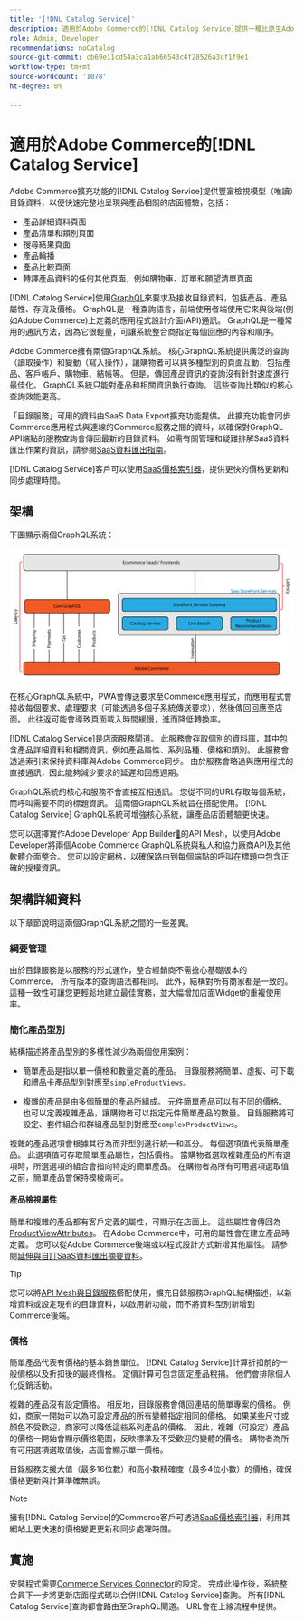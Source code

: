 ```yaml
---
title: '[!DNL Catalog Service]'
description: 適用於Adobe Commerce的[!DNL Catalog Service]提供一種比原生Adobe Commerce GraphQL查詢更快擷取產品顯示頁面和產品清單頁面內容的方法。
role: Admin, Developer
recommendations: noCatalog
source-git-commit: cb69e11cd54a3ca1ab66543c4f28526a3cf1f9e1
workflow-type: tm+mt
source-wordcount: '1078'
ht-degree: 0%

---
```



# 適用於Adobe Commerce的[!DNL Catalog Service]

Adobe Commerce擴充功能的[!DNL Catalog Service]提供豐富檢視模型（唯讀）目錄資料，以便快速完整地呈現與產品相關的店面體驗，包括：

* 產品詳細資料頁面
* 產品清單和類別頁面
* 搜尋結果頁面
* 產品輪播
* 產品比較頁面
* 轉譯產品資料的任何其他頁面，例如購物車、訂單和願望清單頁面

[!DNL Catalog Service]使用[GraphQL](https://graphql.org/)來要求及接收目錄資料，包括產品、產品屬性、存貨及價格。 GraphQL是一種查詢語言，前端使用者端使用它來與後端(例如Adobe Commerce)上定義的應用程式設計介面(API)通訊。 GraphQL是一種常用的通訊方法，因為它很輕量，可讓系統整合商指定每個回應的內容和順序。

Adobe Commerce擁有兩個GraphQL系統。 核心GraphQL系統提供廣泛的查詢（讀取操作）和變動（寫入操作），讓購物者可以與多種型別的頁面互動，包括產品、客戶帳戶、購物車、結帳等。 但是，傳回產品資訊的查詢沒有針對速度進行最佳化。 GraphQL系統只能對產品和相關資訊執行查詢。 這些查詢比類似的核心查詢效能更高。

「目錄服務」可用的資料由SaaS Data Export擴充功能提供。 此擴充功能會同步Commerce應用程式與連線的Commerce服務之間的資料，以確保對GraphQL API端點的服務查詢會傳回最新的目錄資料。 如需有關管理和疑難排解SaaS資料匯出作業的資訊，請參閱[SaaS資料匯出指南](../data-export/overview.md)。

[!DNL Catalog Service]客戶可以使用[SaaS價格索引器](../price-index/price-indexing.md)，提供更快的價格更新和同步處理時間。

## 架構

下圖顯示兩個GraphQL系統：

![目錄架構圖](assets/catalog-service-architecture.png)

在核心GraphQL系統中，PWA會傳送要求至Commerce應用程式，而應用程式會接收每個要求、處理要求（可能透過多個子系統傳送要求），然後傳回回應至店面。 此往返可能會導致頁面載入時間緩慢，進而降低轉換率。

[!DNL Catalog Service]是店面服務閘道。 此服務會存取個別的資料庫，其中包含產品詳細資料和相關資訊，例如產品屬性、系列品種、價格和類別。 此服務會透過索引來保持資料庫與Adobe Commerce同步。
由於服務會略過與應用程式的直接通訊，因此能夠減少要求的延遲和回應週期。

GraphQL系統的核心和服務不會直接互相通訊。 您從不同的URL存取每個系統，而呼叫需要不同的標題資訊。 這兩個GraphQL系統旨在搭配使用。 [!DNL Catalog Service] GraphQL系統可增強核心系統，讓產品店面體驗更快速。

您可以選擇實作Adobe Developer App Builder[&#128279;](https://developer.adobe.com/graphql-mesh-gateway/)的API Mesh，以使用Adobe Developer將兩個Adobe Commerce GraphQL系統與私人和協力廠商API及其他軟體介面整合。 您可以設定網格，以確保路由到每個端點的呼叫在標題中包含正確的授權資訊。

## 架構詳細資料

以下章節說明這兩個GraphQL系統之間的一些差異。

### 綱要管理

由於目錄服務是以服務的形式運作，整合經銷商不需擔心基礎版本的Commerce。 所有版本的查詢語法都相同。 此外，結構對所有商家都是一致的。 這種一致性可讓您更輕鬆地建立最佳實務，並大幅增加店面Widget的重複使用率。

### 簡化產品型別

結構描述將產品型別的多樣性減少為兩個使用案例：

* 簡單產品是指以單一價格和數量定義的產品。 目錄服務將簡單、虛擬、可下載和禮品卡產品型別對應至`simpleProductViews`。

* 複雜的產品是由多個簡單的產品所組成。 元件簡單產品可以有不同的價格。 也可以定義複雜產品，讓購物者可以指定元件簡單產品的數量。 目錄服務將可設定、套件組合和群組產品型別對應至`complexProductViews`。

複雜的產品選項會根據其行為而非型別進行統一和區分。 每個選項值代表簡單產品。 此選項值可存取簡單產品屬性，包括價格。 當購物者選取複雜產品的所有選項時，所選選項的組合會指向特定的簡單產品。 在購物者為所有可用選項選取值之前，簡單產品會保持模稜兩可。

#### 產品檢視屬性

簡單和複雜的產品都有客戶定義的屬性，可顯示在店面上。 這些屬性會傳回為[ProductViewAttributes](https://developer.adobe.com/commerce/services/graphql/catalog-service/products/#productviewattribute-type)。 在Adobe Commerce中，可用的屬性會在建立產品時定義。 您可以從Adobe Commerce後端或以程式設計方式新增其他屬性。 請參閱[延伸與自訂SaaS資料匯出摘要資料](../data-export/extensibility-and-customizations.md)。

>[!TIP]
>
>您可以將[API Mesh與目錄服務](mesh.md)搭配使用，擴充目錄服務GraphQL結構描述，以新增資料或設定現有的目錄資料，以啟用新功能，而不將資料型別新增到Commerce後端。

### 價格

簡單產品代表有價格的基本銷售單位。 [!DNL Catalog Service]計算折扣前的一般價格以及折扣後的最終價格。 定價計算可包含固定產品稅捐。 他們會排除個人化促銷活動。

複雜的產品沒有設定價格。 相反地，目錄服務會傳回連結的簡單專案的價格。 例如，商家一開始可以為可設定產品的所有變體指定相同的價格。 如果某些尺寸或顏色不受歡迎，商家可以降低這些系列產品的價格。 因此，複雜（可設定）產品的價格一開始會顯示價格範圍，反映標準及不受歡迎的變體的價格。 購物者為所有可用選項選取值後，店面會顯示單一價格。

目錄服務支援大值（最多16位數）和高小數精確度（最多4位小數）的價格，確保價格更新與計算準確無誤。

>[!NOTE]
>
> 擁有[!DNL Catalog Service]的Commerce客戶可透過[SaaS價格索引器](../price-index/price-indexing.md)，利用其網站上更快速的價格變更更新和同步處理時間。

## 實施

安裝程式需要[Commerce Services Connector](../landing/saas.md)的設定。 完成此操作後，系統整合員下一步將更新店面程式碼以合併[!DNL Catalog Service]查詢。 所有[!DNL Catalog Service]查詢都會路由至GraphQL閘道。 URL會在上線流程中提供。
